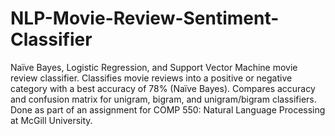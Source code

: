# NLP-Movie-Review-Sentiment-Classifier
Naïve Bayes, Logistic Regression, and Support Vector Machine movie review classifier. Classifies movie reviews into a positive or negative category with a best accuracy of 78% (Naïve Bayes). Compares accuracy and confusion matrix for unigram, bigram, and unigram/bigram classifiers. Done as part of an assignment for COMP 550: Natural Language Processing at McGill University. 
